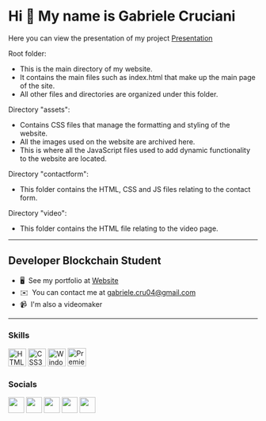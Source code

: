 Hi 👋 My name is Gabriele Cruciani
===================================


Here you can view the presentation of my project [Presentation](https://www.canva.com/design/DAFuguy5euU/_5WhL72MUTqSL___Oi3U9Q/view?utm_content=DAFuguy5euU&utm_campaign=designshare&utm_medium=link&utm_source=publishsharelink)


Root folder:

* This is the main directory of my website.
* It contains the main files such as index.html that make up the main page of the site.
* All other files and directories are organized under this folder.

Directory "assets":

* Contains CSS files that manage the formatting and styling of the website.
* All the images used on the website are archived here.
* This is where all the JavaScript files used to add dynamic functionality to the website are located.

Directory "contactform":

* This folder contains the HTML, CSS and JS files relating to the contact form.

Directory "video":

* This folder contains the HTML file relating to the video page.
------------------------------------------------------------------------------------------------------


Developer Blockchain Student 
----------------------------

* 🖥️  See my portfolio at [Website](http://gabrielecruciani.github.io)
* ✉️  You can contact me at [gabriele.cru04@gmail.com](mailto:gabriele.cru04@gmail.com)
* 📹  I'm also a videomaker
----------------------------------------------------------------------------------------


### Skills

<p align="left">
<a href="https://developer.mozilla.org/en-US/docs/Glossary/HTML5" target="_blank" rel="noreferrer"><img src="https://raw.githubusercontent.com/danielcranney/readme-generator/main/public/icons/skills/html5-colored.svg" width="36" height="36" alt="HTML5"/></a>
<a href="https://www.w3.org/TR/CSS/#css" target="_blank" rel="noreferrer"><img src="https://raw.githubusercontent.com/danielcranney/readme-generator/main/public/icons/skills/css3-colored.svg" width="36" height="36" alt="CSS3"/></a>
<a href="https://www.microsoft.com/it-it/windows" target="_blank" rel="noreferrer"><img src="https://upload.wikimedia.org/wikipedia/commons/8/87/Windows_logo_-_2021.svg" width="36" height="36" alt="Windows"/></a>
<a href="https://www.adobe.com/it/products/premiere.html" target="_blank" rel="noreferrer"><img src="https://upload.wikimedia.org/wikipedia/commons/4/40/Adobe_Premiere_Pro_CC_icon.svg" width="37" height="37" alt="Premiere"/></a>
</p>

### Socials

<p align="left">
<a href="https://discord.com/users/BoiZze" target="_blank" rel="noreferrer"><img src="https://raw.githubusercontent.com/danielcranney/readme-generator/main/public/icons/socials/discord.svg" width="32" height="32"/></a>
<a href="https://www.github.com/BoiZze" target="_blank" rel="noreferrer"><img src="https://raw.githubusercontent.com/danielcranney/readme-generator/main/public/icons/socials/github-dark.svg" width="32" height="32"/></a>
<a href="http://www.instagram.com/_gabriele.it_" target="_blank" rel="noreferrer"><img src="https://raw.githubusercontent.com/danielcranney/readme-generator/main/public/icons/socials/instagram.svg" width="32" height="32"/></a>
<a href="https://www.linkedin.com/in/gabriele-cruciani" target="_blank" rel="noreferrer"><img src="https://raw.githubusercontent.com/danielcranney/readme-generator/main/public/icons/socials/linkedin.svg" width="32" height="32"/></a>
<a href="https://www.x.com/berna_engineer" target="_blank" rel="noreferrer"><img src="https://raw.githubusercontent.com/danielcranney/readme-generator/main/public/icons/socials/twitter-dark.svg" width="32" height="32"/></a>
</p>
